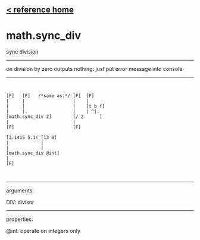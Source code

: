 [< reference home](ceammc_lib.html)
---

# math.sync_div


sync division

---

on division by zero outputs nothing: just put error message into console
<br>


---


```


[F]   [F]   /*same as:*/ [F]  [F]
|     |                  |    |
|     |                  |    [t b f]
|     |.                 |    | ^|.
[math.sync_div 2]        [/ 2      ]
|                        |
[F]                      [F]

[3.1415 5.1( [13 0(
|            |
|            |
[math.sync_div @int]
|
[F]

            
```

---
arguments:

DIV: divisor<br>

---
properties:

@int: operate on integers only<br>

